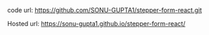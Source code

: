 
code url: https://github.com/SONU-GUPTA1/stepper-form-react.git 

Hosted url: https://sonu-gupta1.github.io/stepper-form-react/
